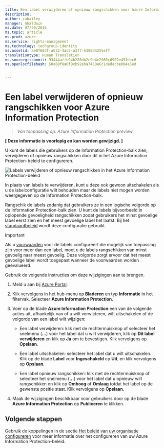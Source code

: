 ```yaml
---
title: Een label verwijderen of opnieuw rangschikken voor Azure Information Protection | Azure Rights Management
description: 
author: cabailey
manager: mbaldwin
ms.date: 07/29/2016
ms.topic: article
ms.prod: azure
ms.service: rights-management
ms.technology: techgroup-identity
ms.assetid: ae0f603f-a632-4ac5-a3f7-6358d4255eff
translationtype: Human Translation
ms.sourcegitcommit: 93444affe94b280db2c9e4e2960c6902e491dec6
ms.openlocfilehash: 50a60f8a0f8cb92aba7453e6c1dedacbe004a5ed


---
```


# Een label verwijderen of opnieuw rangschikken voor Azure Information Protection

>*Van toepassing op: Azure Information Protection preview*

**[ Deze informatie is voorlopig en kan worden gewijzigd. ]**

U kunt de labels die gebruikers op de Information Protection-balk zien, verwijderen of opnieuw rangschikken door dit in het Azure Information Protection-beleid te configureren.

![Labels verwijderen of opnieuw rangschikken in het Azure Information Protection-beleid](../media/info-protect-contextmenu.png)

In plaats van labels te verwijderen, kunt u deze ook gewoon uitschakelen als u de labelconfiguratie wilt behouden maar de labels niet mogen worden weergegeven op de Information Protection-balk.

Rangschik de labels zodanig dat gebruikers ze in een logische volgorde op de Information Protection-balk zien. U kunt de labels bijvoorbeeld in oplopende gevoeligheid rangschikken zodat gebruikers het minst gevoelige label eerst zien en het meest gevoelige label het laatst. Bij het [standaardbeleid](configure-policy-default.md) wordt deze configuratie gebruikt.

> [!IMPORTANT]
>Als u [voorwaarden](configure-policy-classification.md) voor de labels configureert die mogelijk van toepassing zijn voor meer dan een label, moet u de labels rangschikken van minst gevoelig naar meest gevoelig. Deze volgorde zorgt ervoor dat het meest gevoelige label wordt toegepast wanneer de voorwaarden worden geëvalueerd.


Gebruik de volgende instructies om deze wijzigingen aan te brengen.

1. Meld u aan bij [Azure Portal](https://portal.azure.com).

2. Klik vervolgens in het hub-menu op **Bladeren** en typ **Informatie** in het filtervak. Selecteer **Azure Information Protection**.

3. Voer op de blade **Azure Information Protection** een van de volgende acties uit, afhankelijk van of u wilt verwijderen, wilt uitschakelen of de volgorde van een label wilt wijzigen:

    - Een label verwijderen: klik met de rechtermuisknop of selecteer het snelmenu (**...**) voor het label dat u wilt verwijderen, klik op **Dit label verwijderen** en klik op **Ja** om te bevestigen. Klik vervolgens op **Opslaan**. 

    - Een label uitschakelen: selecteer het label dat u wilt uitschakelen. Klik op de blade **Label** voor **Ingeschakeld** op **Uit**, en klik vervolgens op **Opslaan**.

    - Een label opnieuw rangschikken: klik met de rechtermuisknop of selecteer het snelmenu (**...**) voor het label dat u opnieuw wilt rangschikken en klik op **Omhoog** of **Omlaag** totdat het label op de gewenste positie staat. Klik vervolgens op **Opslaan**. 

4. Maak de wijzigingen beschikbaar voor gebruikers door op de blade **Azure Information Protection** op **Publiceren** te klikken.

## Volgende stappen

Gebruik de koppelingen in de sectie [Het beleid van uw organisatie configureren](configure-policy.md#configuring-your-organization-s-policy) voor meer informatie over het configureren van uw Azure Information Protection-beleid.  





<!--HONumber=Jul16_HO5-->


